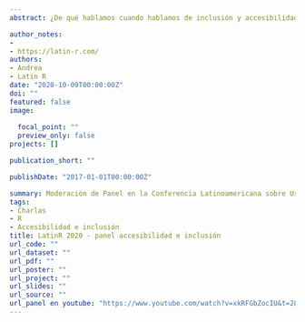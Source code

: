 ```yaml
---
abstract: ¿De qué hablamos cuando hablamos de inclusión y accesibilidad en el mundo de la tecnología? En esta ocasión reunimos a integrantes de diferentes comunidades Latinoamericanas que promueven y trabajan por la inclusión y accesibilidad en el mundo de la tecnología para que den a conocer su trabajo, sus objetivos, logros y desafíos a la hora de lograr una inclusión y accesibilidad real. Queremos generar un espacio de reflexión, donde podamos pensar en conjunto sobre la importancia de que la tecnología sea más inclusiva y accesible a todes y pensar a las comunidades como actores principales para llevar a cabo este objetivo.

author_notes:
- 
- https://latin-r.com/
authors:
- Andrea
- Latin R
date: "2020-10-09T00:00:00Z"
doi: ""
featured: false
image:
  
  focal_point: ""
  preview_only: false
projects: []

publication_short: ""

publishDate: "2017-01-01T00:00:00Z"

summary: Moderación de Panel en la Conferencia Latinoamericana sobre Uso de R en Investigación + Desarrollo. 7 al 9 de octubre 2020 - Virtual
tags:
- Charlas
- R
- Accesibilidad e inclusión
title: LatinR 2020 - panel accesibilidad e inclusión
url_code: ""
url_dataset: ""
url_pdf: ""
url_poster: ""
url_project: ""
url_slides: ""
url_source: ""
url_panel en youtube: "https://www.youtube.com/watch?v=xkRFGbZocIU&t=284s"
---
```



